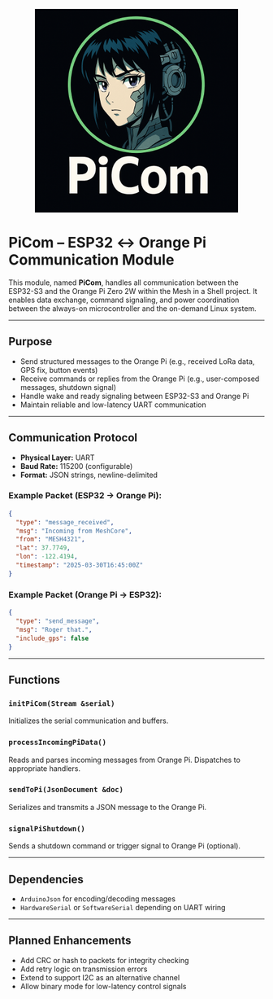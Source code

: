 <p align="center">
  <img src="../../../assets/picom_logo.png" alt="PiCom Logo" width="400">
</p>

# PiCom – ESP32 ↔ Orange Pi Communication Module

This module, named **PiCom**, handles all communication between the ESP32-S3 and the Orange Pi Zero 2W within the Mesh in a Shell project. It enables data exchange, command signaling, and power coordination between the always-on microcontroller and the on-demand Linux system.

---

## Purpose

- Send structured messages to the Orange Pi (e.g., received LoRa data, GPS fix, button events)
- Receive commands or replies from the Orange Pi (e.g., user-composed messages, shutdown signal)
- Handle wake and ready signaling between ESP32-S3 and Orange Pi
- Maintain reliable and low-latency UART communication

---

## Communication Protocol

- **Physical Layer:** UART
- **Baud Rate:** 115200 (configurable)
- **Format:** JSON strings, newline-delimited

### Example Packet (ESP32 → Orange Pi):
```json
{
  "type": "message_received",
  "msg": "Incoming from MeshCore",
  "from": "MESH4321",
  "lat": 37.7749,
  "lon": -122.4194,
  "timestamp": "2025-03-30T16:45:00Z"
}
```

### Example Packet (Orange Pi → ESP32):
```json
{
  "type": "send_message",
  "msg": "Roger that.",
  "include_gps": false
}
```

---

## Functions

### `initPiCom(Stream &serial)`
Initializes the serial communication and buffers.

### `processIncomingPiData()`
Reads and parses incoming messages from Orange Pi. Dispatches to appropriate handlers.

### `sendToPi(JsonDocument &doc)`
Serializes and transmits a JSON message to the Orange Pi.

### `signalPiShutdown()`
Sends a shutdown command or trigger signal to Orange Pi (optional).

---

## Dependencies

- `ArduinoJson` for encoding/decoding messages
- `HardwareSerial` or `SoftwareSerial` depending on UART wiring

---

## Planned Enhancements

- Add CRC or hash to packets for integrity checking
- Add retry logic on transmission errors
- Extend to support I2C as an alternative channel
- Allow binary mode for low-latency control signals
